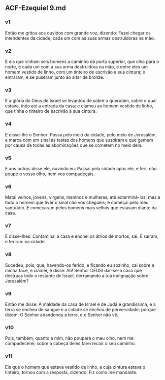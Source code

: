 ## ACF-Ezequiel 9.md
### v1
 Então me gritou aos ouvidos com grande voz, dizendo: Fazei chegar os intendentes da cidade, cada um com as suas armas destruidoras na mão.
### v2
 E eis que vinham seis homens a caminho da porta superior, que olha para o norte, e cada um com a sua arma destruidora na mão, e entre eles um homem vestido de linho, com um tinteiro de escrivão à sua cintura; e entraram, e se puseram junto ao altar de bronze.
### v3
 E a glória do Deus de Israel se levantou de sobre o querubim, sobre o qual estava, indo até a entrada da casa; e clamou ao homem vestido de linho, que tinha o tinteiro de escrivão à sua cintura.
### v4
 E disse-lhe o Senhor: Passa pelo meio da cidade, pelo meio de Jerusalém, e marca com um sinal as testas dos homens que suspiram e que gemem por causa de todas as abominações que se cometem no meio dela.
### v5
 E aos outros disse ele, ouvindo eu: Passai pela cidade após ele, e feri; não poupe o vosso olho, nem vos compadeçais.
### v6
 Matai velhos, jovens, virgens, meninos e mulheres, até exterminá-los; mas a todo o homem que tiver o sinal não vos chegueis; e começai pelo meu santuário. E começaram pelos homens mais velhos que estavam diante da casa.
### v7
 E disse-lhes: Contaminai a casa e enchei os átrios de mortos; saí. E saíram, e feriram na cidade.
### v8
 Sucedeu, pois, que, havendo-os ferido, e ficando eu sozinho, caí sobre a minha face, e clamei, e disse: Ah! Senhor DEUS! dar-se-á caso que destruas todo o restante de Israel, derramando a tua indignação sobre Jerusalém?
### v9
 Então me disse: A maldade da casa de Israel e de Judá é grandíssima, e a terra se encheu de sangue e a cidade se encheu de perversidade; porque dizem: O Senhor abandonou a terra, e o Senhor não vê.
### v10
 Pois, também, quanto a mim, não poupará o meu olho, nem me compadecerei; sobre a cabeça deles farei recair o seu caminho.
### v11
 Eis que o homem que estava vestido de linho, a cuja cintura estava o tinteiro, tornou com a resposta, dizendo: Fiz como me mandaste.
